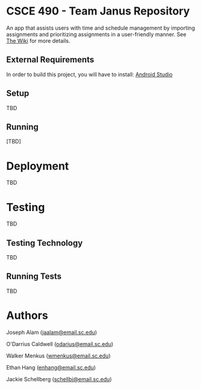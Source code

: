 # CSCE 490 - Team Janus Repository
An app that assists users with time and schedule management by 
importing assignments and prioritizing assignments in a user-friendly manner.
See [The Wiki](https://github.com/SCCapstone/Janus/wiki/Design) for more details.

## External Requirements 
In order to build this project, you will have to install:
[Android Studio](https://developer.android.com/studio?gclid=CjwKCAjwwL6aBhBlEiwADycBIOz3YIYs4PJmKeNib_s6k3JMAbtTplALm8hcMsxh7oyoLt05ShGCgxoCAYQQAvD_BwE&gclsrc=aw.ds)

## Setup
TBD

## Running
[TBD]

# Deployment
TBD

# Testing
TBD

## Testing Technology
TBD

## Running Tests
TBD

# Authors
Joseph Alam (jaalam@email.sc.edu)

O'Darrius Caldwell (odarius@email.sc.edu)

Walker Menkus (wmenkus@email.sc.edu)

Ethan Hang (enhang@email.sc.edu)

Jackie Schellberg (schellbj@email.sc.edu)